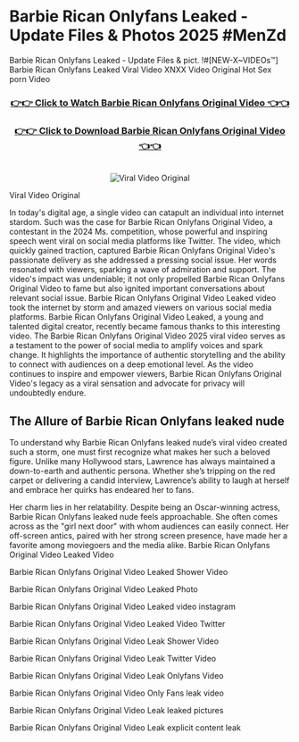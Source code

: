 # Barbie Rican Onlyfans Leaked - Update Files & Photos 2025 #MenZd

Barbie Rican Onlyfans Leaked - Update Files & pict. !#[NEW-X~VIDEOs™] Barbie Rican Onlyfans Leaked Viral Video XNXX Video Original Hot Sex porn Video
<br>
<div align="center">
<h3><a href="https://links2leaks.com?utm_source=barbierican&utm_medium=gitlong" rel="nofollow">👉👉 Click to Watch Barbie Rican Onlyfans Original Video 👈👈</a></h3>
<h3><a href="https://links2leaks.com?utm_source=barbierican&utm_medium=gitlong" rel="nofollow">👉👉 Click to Download Barbie Rican Onlyfans Original Video 👈👈</a></h3>
<br>
<a href="https://links2leaks.com?utm_source=barbierican&utm_medium=gitlong" rel="nofollow"><img src="https://i.ibb.co/Gkj2r4b/banner.png" alt="Viral Video Original" style="max-width: 100%; display: inline-block;" data-target="animated-image.originalImage"></a>
</div>

Viral Video Original

In today's digital age, a single video can catapult an individual into internet stardom. Such was the case for Barbie Rican Onlyfans Original Video, a contestant in the 2024 Ms. competition, whose powerful and inspiring speech went viral on social media platforms like Twitter.
The video, which quickly gained traction, captured Barbie Rican Onlyfans Original Video's passionate delivery as she addressed a pressing social issue. Her words resonated with viewers, sparking a wave of admiration and support. The video's impact was undeniable; it not only propelled Barbie Rican Onlyfans Original Video to fame but also ignited important conversations about relevant social issue.
Barbie Rican Onlyfans Original Video Leaked video took the internet by storm and amazed viewers on various social media platforms. Barbie Rican Onlyfans Original Video Leaked, a young and talented digital creator, recently became famous thanks to this interesting video.
The Barbie Rican Onlyfans Original Video 2025 viral video serves as a testament to the power of social media to amplify voices and spark change. It highlights the importance of authentic storytelling and the ability to connect with audiences on a deep emotional level. As the video continues to inspire and empower viewers, Barbie Rican Onlyfans Original Video's legacy as a viral sensation and advocate for privacy will undoubtedly endure.

<h2>The Allure of Barbie Rican Onlyfans leaked nude</h2>


To understand why Barbie Rican Onlyfans leaked nude’s viral video created such a storm, one must first recognize what makes her such a beloved figure. Unlike many Hollywood stars, Lawrence has always maintained a down-to-earth and authentic persona. Whether she’s tripping on the red carpet or delivering a candid interview, Lawrence’s ability to laugh at herself and embrace her quirks has endeared her to fans.

Her charm lies in her relatability. Despite being an Oscar-winning actress, Barbie Rican Onlyfans leaked nude feels approachable. She often comes across as the "girl next door" with whom audiences can easily connect. Her off-screen antics, paired with her strong screen presence, have made her a favorite among moviegoers and the media alike.
Barbie Rican Onlyfans Original Video Leaked Video

Barbie Rican Onlyfans Original Video Leaked Shower Video

Barbie Rican Onlyfans Original Video Leaked Photo

Barbie Rican Onlyfans Original Video Leaked video instagram

Barbie Rican Onlyfans Original Video Leaked Video Twitter

Barbie Rican Onlyfans Original Video Leak Shower Video

Barbie Rican Onlyfans Original Video Leak Twitter Video

Barbie Rican Onlyfans Original Video Leak Onlyfans Video

Barbie Rican Onlyfans Original Video Only Fans leak video

Barbie Rican Onlyfans Original Video Leak leaked pictures

Barbie Rican Onlyfans Original Video Leak explicit content leak